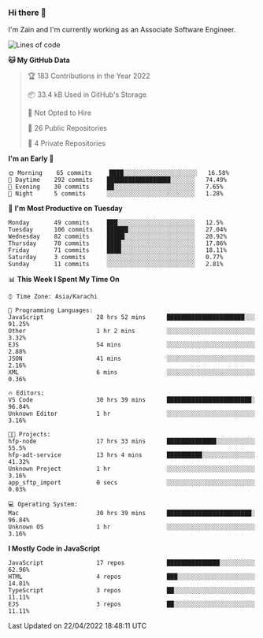 ### Hi there 👋

I'm Zain and I'm currently working as an Associate Software Engineer.

<!--START_SECTION:waka-->
![Lines of code](https://img.shields.io/badge/From%20Hello%20World%20I%27ve%20Written-3%20Million%20lines%20of%20code-blue)

**🐱 My GitHub Data** 

> 🏆 183 Contributions in the Year 2022
 > 
> 📦 33.4 kB Used in GitHub's Storage 
 > 
> 🚫 Not Opted to Hire
 > 
> 📜 26 Public Repositories 
 > 
> 🔑 4 Private Repositories  
 > 
**I'm an Early 🐤** 

```text
🌞 Morning    65 commits     ████░░░░░░░░░░░░░░░░░░░░░   16.58% 
🌆 Daytime    292 commits    ██████████████████░░░░░░░   74.49% 
🌃 Evening    30 commits     ██░░░░░░░░░░░░░░░░░░░░░░░   7.65% 
🌙 Night      5 commits      ░░░░░░░░░░░░░░░░░░░░░░░░░   1.28%

```
📅 **I'm Most Productive on Tuesday** 

```text
Monday       49 commits     ███░░░░░░░░░░░░░░░░░░░░░░   12.5% 
Tuesday      106 commits    ██████░░░░░░░░░░░░░░░░░░░   27.04% 
Wednesday    82 commits     █████░░░░░░░░░░░░░░░░░░░░   20.92% 
Thursday     70 commits     ████░░░░░░░░░░░░░░░░░░░░░   17.86% 
Friday       71 commits     ████░░░░░░░░░░░░░░░░░░░░░   18.11% 
Saturday     3 commits      ░░░░░░░░░░░░░░░░░░░░░░░░░   0.77% 
Sunday       11 commits     ░░░░░░░░░░░░░░░░░░░░░░░░░   2.81%

```


📊 **This Week I Spent My Time On** 

```text
⌚︎ Time Zone: Asia/Karachi

💬 Programming Languages: 
JavaScript               28 hrs 52 mins      ██████████████████████░░░   91.25% 
Other                    1 hr 2 mins         ░░░░░░░░░░░░░░░░░░░░░░░░░   3.32% 
EJS                      54 mins             ░░░░░░░░░░░░░░░░░░░░░░░░░   2.88% 
JSON                     41 mins             ░░░░░░░░░░░░░░░░░░░░░░░░░   2.16% 
XML                      6 mins              ░░░░░░░░░░░░░░░░░░░░░░░░░   0.36%

🔥 Editors: 
VS Code                  30 hrs 39 mins      ████████████████████████░   96.84% 
Unknown Editor           1 hr                ░░░░░░░░░░░░░░░░░░░░░░░░░   3.16%

🐱‍💻 Projects: 
hfp-node                 17 hrs 33 mins      ██████████████░░░░░░░░░░░   55.5% 
hfp-adt-service          13 hrs 4 mins       ██████████░░░░░░░░░░░░░░░   41.32% 
Unknown Project          1 hr                ░░░░░░░░░░░░░░░░░░░░░░░░░   3.16% 
app_sftp_import          0 secs              ░░░░░░░░░░░░░░░░░░░░░░░░░   0.03%

💻 Operating System: 
Mac                      30 hrs 39 mins      ████████████████████████░   96.84% 
Unknown OS               1 hr                ░░░░░░░░░░░░░░░░░░░░░░░░░   3.16%

```

**I Mostly Code in JavaScript** 

```text
JavaScript               17 repos            ███████████████░░░░░░░░░░   62.96% 
HTML                     4 repos             ███░░░░░░░░░░░░░░░░░░░░░░   14.81% 
TypeScript               3 repos             ██░░░░░░░░░░░░░░░░░░░░░░░   11.11% 
EJS                      3 repos             ██░░░░░░░░░░░░░░░░░░░░░░░   11.11%

```



 Last Updated on 22/04/2022 18:48:11 UTC
<!--END_SECTION:waka-->

<!--
**ZainAmjad68/ZainAmjad68** is a ✨ _special_ ✨ repository because its `README.md` (this file) appears on your GitHub profile.

Here are some ideas to get you started:

- 🔭 I’m currently working on ...
- 🌱 I’m currently learning ...
- 👯 I’m looking to collaborate on ...
- 🤔 I’m looking for help with ...
- 💬 Ask me about ...
- 📫 How to reach me: ...
- 😄 Pronouns: ...
- ⚡ Fun fact: ...
-->
